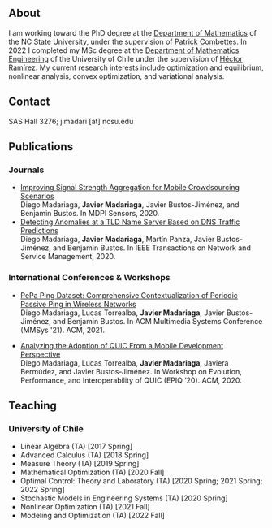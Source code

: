 ## About

I am working toward the PhD degree at the [Department of Mathematics](https://math.sciences.ncsu.edu) of the NC State University, under the supervision of [Patrick Combettes](https://pcombet.math.ncsu.edu). In 2022 I completed my MSc degree at the [Department of Mathematics Engineering](http://www.dim.uchile.cl) of the University of Chile under the supervision of [Héctor Ramírez](https://sites.google.com/site/hectorramirezhomepage/home). My current research interests include optimization and equilibrium, nonlinear analysis, convex optimization, and variational analysis.

## Contact
SAS Hall 3276; jimadari [at] ncsu.edu

## Publications

### Journals

* [Improving Signal Strength Aggregation for Mobile Crowdsourcing Scenarios](https://www.mdpi.com/1424-8220/21/4/1084/htm)<br/>Diego Madariaga, **Javier Madariaga**, Javier Bustos-Jiménez, and Benjamin Bustos. In MDPI Sensors, 2020.
* [Detecting Anomalies at a TLD Name Server Based on DNS Traffic Predictions](https://doi.org/10.1109/TNSM.2021.3051195)<br/>Diego Madariaga, **Javier Madariaga**, Martín Panza, Javier Bustos-Jiménez, and Benjamin Bustos. In IEEE Transactions on Network and Service Management, 2020.

### International Conferences & Workshops

* [PePa Ping Dataset: Comprehensive Contextualization of Periodic Passive Ping in Wireless Networks](https://dl.acm.org/doi/abs/10.1145/3458305.3478456)<br/>Diego Madariaga, Lucas Torrealba, **Javier Madariaga**, Javier Bustos-Jiménez, and Benjamin Bustos. In ACM Multimedia Systems Conference (MMSys '21). ACM, 2021.

* [Analyzing the Adoption of QUIC From a Mobile Development Perspective](https://dl.acm.org/doi/abs/10.1145/3405796.3405830)<br/>Diego Madariaga, Lucas Torrealba, **Javier Madariaga**, Javiera Bermúdez, and Javier Bustos-Jiménez. In Workshop on Evolution, Performance, and Interoperability of QUIC (EPIQ ’20). ACM, 2020.

## Teaching
### University of Chile
* Linear Algebra (TA) [2017 Spring]
* Advanced Calculus (TA) [2018 Spring]
* Measure Theory (TA) [2019 Spring]
* Mathematical Optimization (TA) [2020 Fall] 
* Optimal Control: Theory and Laboratory (TA) [2020 Spring; 2021 Spring; 2022 Spring] 
* Stochastic Models in Engineering Systems (TA) [2020 Spring] 
* Nonlinear Optimization (TA) [2021 Fall] 
* Modeling and Optimization (TA) [2022 Fall]
